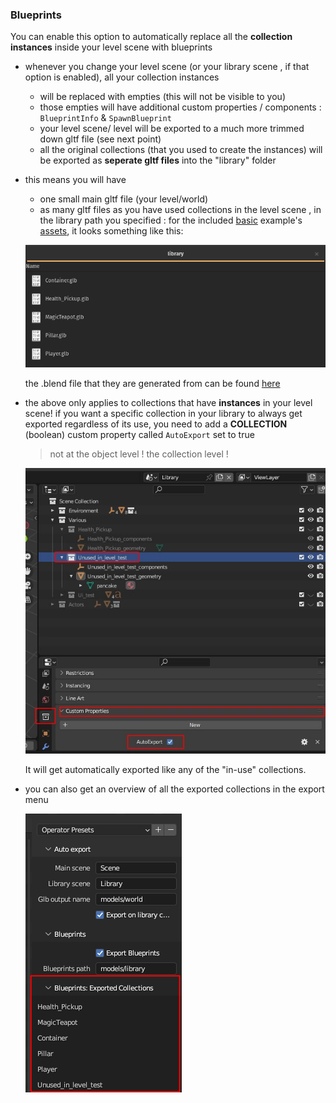 ### Blueprints

You can enable this option to automatically replace all the **collection instances** inside your level scene with blueprints
- whenever you change your level scene (or your library scene , if that option is enabled), all your collection instances 
    * will be replaced with empties (this will not be visible to you)
    * those empties will have additional custom properties / components : ```BlueprintInfo``` & ```SpawnBlueprint```
    * your level scene/ level will be exported to a much more trimmed down gltf file (see next point)
    * all the original collections (that you used to create the instances) will be exported as **seperate gltf files** into the "library" folder

- this means you will have 
    * one small main gltf file (your level/world)
    * as many gltf files as you have used collections in the level scene , in the library path you specified :
    for the included [basic](../../examples/bevy_gltf_blueprints/basic/) example's [assets](../../examples/bevy_gltf_blueprints/basic/assets/), it looks something like this: 

    ![library](./docs/exported_library_files.png)
    
    the .blend file that they are generated from can be found [here](../../examples/bevy_gltf_blueprints/basic/assets/advanced.blend)

- the above only applies to collections that have **instances** in your level scene!
    if you want a specific collection in your library to always get exported regardless of its use, you need to add 
    a **COLLECTION** (boolean) custom property called ```AutoExport``` set to true
    > not at the object level ! the collection level !

    ![force-export](./docs/force_export.jpg)

    It will get automatically exported like any of the "in-use" collections.

- you can also get an overview of all the exported collections in the export menu

    ![exported collections](./docs/exported_collections.png)
